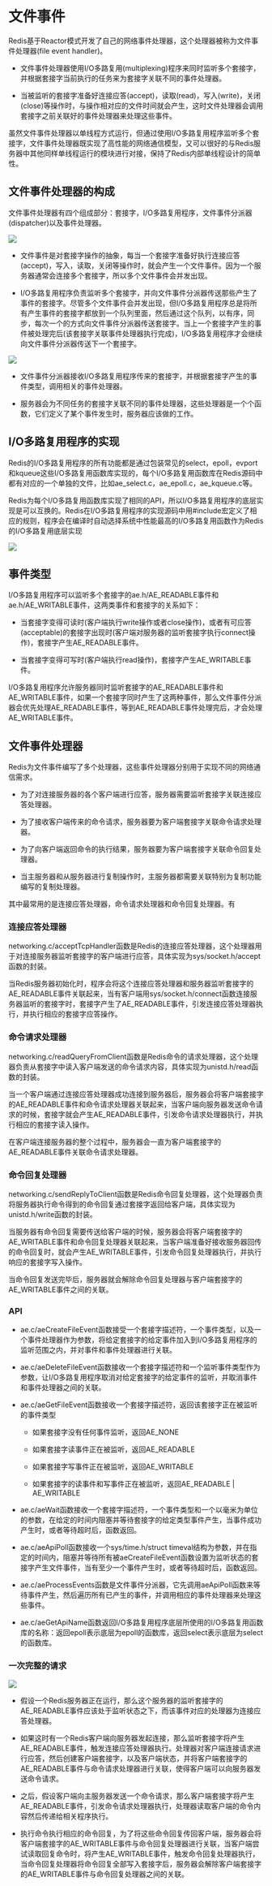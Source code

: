 # 文件事件

Redis基于Reactor模式开发了自己的网络事件处理器，这个处理器被称为文件事件处理器(file event handler)。

- 文件事件处理器使用I/O多路复用(multiplexing)程序来同时监听多个套接字，并根据套接字当前执行的任务来为套接字关联不同的事件处理器。

- 当被监听的套接字准备好连接应答(accept)，读取(read)，写入(write)，关闭(close)等操作时，与操作相对应的文件时间就会产生，这时文件处理器会调用套接字之前关联好的事件处理器来处理这些事件。

虽然文件事件处理器以单线程方式运行，但通过使用I/O多路复用程序监听多个套接字，文件事件处理器既实现了高性能的网络通信模型，又可以很好的与Redis服务器中其他同样单线程运行的模块进行对接，保持了Redis内部单线程设计的简单性。

## 文件事件处理器的构成

文件事件处理器有四个组成部分：套接字，I/O多路复用程序，文件事件分派器(dispatcher)以及事件处理器。

![](../assets/3255631f240fe07e9a8155f74ef61ca1_1.png)

- 文件事件是对套接字操作的抽象，每当一个套接字准备好执行连接应答(accept)，写入，读取，关闭等操作时，就会产生一个文件事件。因为一个服务器通常会连接多个套接字，所以多个文件事件会并发出现。

- I/O多路复用程序负责监听多个套接字，并向文件事件分派器传送那些产生了事件的套接字。尽管多个文件事件会并发出现，但I/O多路复用程序总是将所有产生事件的套接字都放到一个队列里面，然后通过这个队列，以有序，同步，每次一个的方式向文件事件分派器传送套接字。当上一个套接字产生的事件被处理完后(该套接字关联事件处理器执行完成)，I/O多路复用程序才会继续向文件事件分派器传送下一个套接字。

![](../assets/3255631f240fe07e9a8155f74ef61ca1_2.png)

- 文件事件分派器接收I/O多路复用程序传来的套接字，并根据套接字产生的事件类型，调用相关的事件处理器。

- 服务器会为不同任务的套接字关联不同的事件处理器，这些处理器是一个个函数，它们定义了某个事件发生时，服务器应该做的工作。

## I/O多路复用程序的实现

Redis的I/O多路复用程序的所有功能都是通过包装常见的select，epoll，evport和kqueue这些I/O多路复用函数库实现的，每个I/O多路复用函数库在Redis源码中都有对应的一个单独的文件，比如ae_select.c，ae_epoll.c，ae_kqueue.c等。

Redis为每个I/O多路复用函数库实现了相同的API，所以I/O多路复用程序的底层实现是可以互换的。Redis在I/O多路复用程序的实现源码中用#include宏定义了相应的规则，程序会在编译时自动选择系统中性能最高的I/O多路复用函数作为Redis的I/O多路复用底层实现

![](../assets/3255631f240fe07e9a8155f74ef61ca1_3.png)

## 事件类型

I/O多路复用程序可以监听多个套接字的ae.h/AE_READABLE事件和ae.h/AE_WRITABLE事件，这两类事件和套接字的关系如下：

- 当套接字变得可读时(客户端执行write操作或者close操作)，或者有可应答(acceptable)的套接字出现时(客户端对服务器的监听套接字执行connect操作)，套接字产生AE_READABLE事件。

- 当套接字变得可写时(客户端执行read操作)，套接字产生AE_WRITABLE事件。

I/O多路复用程序允许服务器同时监听套接字的AE_READABLE事件和AE_WRITABLE事件，如果一个套接字同时产生了这两种事件，那么文件事件分派器会优先处理AE_READABLE事件，等到AE_READABLE事件处理完后，才会处理AE_WRITABLE事件。

## 文件事件处理器

Redis为文件事件编写了多个处理器，这些事件处理器分别用于实现不同的网络通信需求。

- 为了对连接服务器的各个客户端进行应答，服务器需要监听套接字关联连接应答处理器。

- 为了接收客户端传来的命令请求，服务器要为客户端套接字关联命令请求处理器。

- 为了向客户端返回命令的执行结果，服务器要为客户端套接字关联命令回复处理器。

- 当主服务器和从服务器进行复制操作时，主服务器都需要关联特别为复制功能编写的复制处理器。

其中最常用的是连接应答处理器，命令请求处理器和命令回复处理器。有

### 连接应答处理器

networking.c/acceptTcpHandler函数是Redis的连接应答处理器，这个处理器用于对连接服务器监听套接字的客户端进行应答，具体实现为sys/socket.h/accept函数的封装。

当Redis服务器初始化时，程序会将这个连接应答处理器和服务器监听套接字的AE_READABLE事件关联起来，当有客户端用sys/socket.h/connect函数连接服务器监听的套接字时，套接字产生了AE_READABLE事件，引发连接应答处理器执行，并执行相应的套接字应答操作。

### 命令请求处理器

networking.c/readQueryFromClient函数是Redis命令的请求处理器，这个处理器负责从套接字中读入客户端发送的命令请求内容，具体实现为unistd.h/read函数的封装。

当一个客户端通过连接应答处理器成功连接到服务器后，服务器会将客户端套接字的AE_READABLE事件和命令请求处理器关联起来，当客户端向服务器发送命令请求的时候，套接字就会产生AE_READABLE事件，引发命令请求处理器执行，并执行相应的套接字读入操作。

在客户端连接服务器的整个过程中，服务器会一直为客户端套接字的AE_READABLE事件关联命令请求处理器。

### 命令回复处理器

networking.c/sendReplyToClient函数是Redis命令回复处理器，这个处理器负责将服务器执行命令得到的命令回复通过套接字返回给客户端，具体实现为unistd.h/write函数的封装。

当服务器有命令回复需要传送给客户端的时候，服务器会将客户端套接字的AE_WRITABLE事件和命令回复处理器关联起来，当客户端准备好接收服务器回传的命令回复时，就会产生AE_WRITABLE事件，引发命令回复处理器执行，并执行响应的套接字写入操作。

当命令回复发送完毕后，服务器就会解除命令回复处理器与客户端套接字的AE_WRITABLE事件之间的关联。

### API

- ae.c/aeCreateFileEvent函数接受一个套接字描述符，一个事件类型，以及一个事件处理器作为参数，将给定套接字的给定事件加入到I/O多路复用程序的监听范围之内，并对事件和事件处理器进行关联。

- ae.c/aeDeleteFileEvent函数接收一个套接字描述符和一个监听事件类型作为参数，让I/O多路复用程序取消对给定套接字的给定事件的监听，并取消事件和事件处理器之间的关联。

- ae.c/aeGetFileEvent函数接收一个套接字描述符，返回该套接字正在被监听的事件类型

    - 如果套接字没有任何事件监听，返回AE_NONE

    - 如果套接字读事件正在被监听，返回AE_READABLE

    - 如果套接字写事件正在被监听，返回AE_WRITABLE

    - 如果套接字的读事件和写事件正在被监听，返回AE_READABLE | AE_WRITABLE

- ae.c/aeWait函数接收一个套接字描述符，一个事件类型和一个以毫米为单位的参数，在给定的时间内阻塞并等待套接字的给定类型事件产生，当事件成功产生时，或者等待超时后，函数返回。

- ae.c/aeApiPoll函数接收一个sys/time.h/struct timeval结构为参数，并在指定的时间内，阻塞并等待所有被aeCreateFileEvent函数设置为监听状态的套接字产生文件事件，当有至少一个事件产生时，或者等待超时后，函数返回。

- ae.c/aeProcessEvents函数是文件事件分派器，它先调用aeApiPoll函数来等待事件产生，然后遍历所有已产生的事件，并调用相应的事件处理器来处理这些事件。

- ae.c/aeGetApiName函数返回I/O多路复用程序底层所使用的I/O多路复用函数库的名称：返回epoll表示底层为epoll的函数库，返回select表示底层为select的函数库。

### 一次完整的请求

![](../assets/3255631f240fe07e9a8155f74ef61ca1_4.png)

- 假设一个Redis服务器正在运行，那么这个服务器的监听套接字的AE_READABLE事件应该处于监听状态之下，而该事件对应的处理器为连接应答处理器。

- 如果这时有一个Redis客户端向服务器发起连接，那么监听套接字将产生AE_READABLE事件，触发连接应答处理器执行。处理器对客户端连接请求进行应答，然后创建客户端套接字，以及客户端状态，并将客户端套接字的AE_READABLE事件与命令请求处理器进行关联，使得客户端可以向服务器发送命令请求。

- 之后，假设客户端向主服务器发送一个命令请求，那么客户端套接字将产生AE_READABLE事件，引发命令请求处理器执行，处理器读取客户端的命令内容然后传递给相关程序执行。

- 执行命令执行相应的命令回复，为了将这些命令回复传回客户端，服务器会将客户端套接字的AE_WRITABLE事件与命令回复处理器进行关联，当客户端尝试读取回复命令时，将产生AE_WRITABLE事件，触发命令回复处理器执行，当命令回复处理器将命令回复全部写入套接字后，服务器会解除客户端套接字的AE_WRITABLE事件与命令回复处理器之间的关联。

































